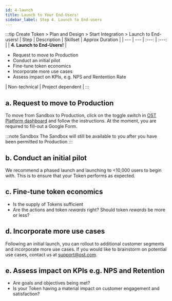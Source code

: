 ```yaml
---
id: 4-launch
title: Launch to Your End-Users!
sidebar_label: Step 4. Launch to End-users
---
```


:::tip Create Token > Plan and Design > Start Integration > Launch to End-users!
| Step | Description | Skillset | Approx Duration | 
| --- | --- | :---: | :---: |
| **4. Launch to End-Users!** | <ul><li>Request to move to Production</li><li>Conduct an initial pilot</li><li>Fine-tune token economics</li><li>Incorporate more use cases</li><li>Assess impact on KPIs, e.g. NPS and Rentention Rate</li></ul> | Non-technical | Project dependent | 
:::

## a. Request to move to Production
To move from Sandbox to Production, click on the toggle switch in [OST Platform dashboard](https://platform.ost.com) and follow the instructions. At the moment, you are required to fill-out a Google Form.

:::note Sandbox
The Sandbox will still be available to you after you have been permitted to Production
:::

## b. Conduct an initial pilot
We recommend a phased launch and launching to <10,000 users to begin with. This is to ensure that your Token performs as expected. 

## c. Fine-tune token economics
* Is the supply of Tokens sufficient
* Are the actions and token _rewards_ right? Should token _rewards_ be more or less?

## d. Incorporate more use cases
Following an initial launch, you can rollout to additional customer segments and incorporate more use cases. If you would like to brainstorm on potential use cases, contact us at support@ost.com.

## e. Assess impact on KPIs e.g. NPS and Retention
* Are goals and objectives being met?
* Is your Token having a material impact on customer engagement and satisfaction?